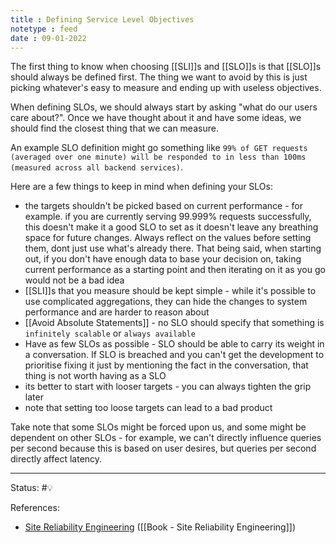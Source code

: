 ```yaml
---
title : Defining Service Level Objectives
notetype : feed
date : 09-01-2022
---
```


The first thing to know when choosing [[SLI]]s and [[SLO]]s is that [[SLO]]s should always be defined first. The thing we want to avoid by this is just picking whatever's easy to measure and ending up with useless objectives.

When defining SLOs, we should always start by asking "what do our users care about?". Once we have thought about it and have some ideas, we should find the closest thing that we can measure.

An example SLO definition might go something like `99% of GET requests (averaged over one minute) will be responded to in less than 100ms (measured across all backend services)`.

Here are a few things to keep in mind when defining your SLOs:
- the targets shouldn't be picked based on current performance - for example. if you are currently serving 99.999% requests successfully, this doesn't make it a good SLO to set as it doesn't leave any breathing space for future changes. Always reflect on the values before setting them, dont just use what's already there. That being said, when starting out, if you don't have enough data to base your decision on, taking current performance as a starting point and then iterating on it as you go would not be a bad idea
- [[SLI]]s that you measure should be kept simple - while it's possible to use complicated aggregations, they can hide the changes to system performance and are harder to reason about
- [[Avoid Absolute Statements]] - no SLO should specify that something is `infinitely scalable` or `always available`
- Have as few SLOs as possible - SLO should be able to carry its weight in a conversation. If SLO is breached and you can't get the development to prioritise fixing it just by mentioning the fact in the conversation, that thing is not worth having as a SLO
- its better to start with looser targets - you can always tighten the grip later
- note that setting too loose targets can lead to a bad product


Take note that some SLOs might be forced upon us, and some might be dependent on other SLOs - for example, we can't directly influence queries per second because this is based on user desires, but queries per second directly affect latency.

-----

Status: #💡 

References:
- [Site Reliability Engineering](https://sre.google/sre-book/table-of-contents/) ([[Book - Site Reliability Engineering]])
